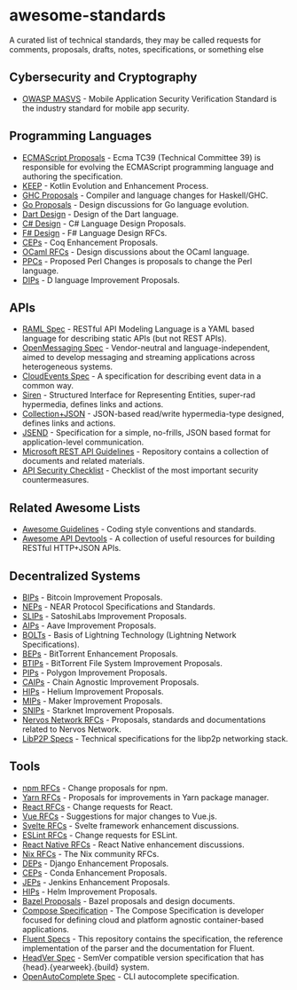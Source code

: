 # awesome-standards

A curated list of technical standards, they may be called requests for comments, proposals, drafts, notes, specifications, or something else

## Cybersecurity and Cryptography

- [OWASP MASVS](https://github.com/OWASP/owasp-masvs) - Mobile Application Security Verification Standard is the industry standard for mobile app security.

## Programming Languages

- [ECMAScript Proposals](https://github.com/tc39/proposals) - Ecma TC39 (Technical Committee 39) is responsible for evolving the ECMAScript programming language and authoring the specification.
- [KEEP](https://github.com/Kotlin/KEEP) - Kotlin Evolution and Enhancement Process.
- [GHC Proposals](https://github.com/ghc-proposals/ghc-proposals) - Compiler and language changes for Haskell/GHC.
- [Go Proposals](https://github.com/golang/proposal) - Design discussions for Go language evolution.
- [Dart Design](https://github.com/dart-lang/language) - Design of the Dart language.
- [C# Design](https://github.com/dotnet/csharplang) - C# Language Design Proposals.
- [F# Design](https://github.com/fsharp/fslang-design) - F# Language Design RFCs.
- [CEPs](https://github.com/coq/ceps) - Coq Enhancement Proposals.
- [OCaml RFCs](https://github.com/ocaml/RFCs) - Design discussions about the OCaml language.
- [PPCs](https://github.com/Perl/PPCs) - Proposed Perl Changes is proposals to change the Perl language.
- [DIPs](https://github.com/dlang/DIPs) - D language Improvement Proposals.

## APIs

- [RAML Spec](https://github.com/raml-org/raml-spec) - RESTful API Modeling Language is a YAML based language for describing static APIs (but not REST APIs).
- [OpenMessaging Spec](https://github.com/openmessaging/specification) - Vendor-neutral and language-independent, aimed to develop messaging and streaming applications across heterogeneous systems.
- [CloudEvents Spec](https://github.com/cloudevents/spec) - A specification for describing event data in a common way.
- [Siren](https://github.com/kevinswiber/siren) - Structured Interface for Representing Entities, super-rad hypermedia, defines links and actions.
- [Collection+JSON](https://github.com/collection-json/spec) - JSON-based read/write hypermedia-type designed, defines links and actions.
- [JSEND](https://github.com/omniti-labs/jsend) - Specification for a simple, no-frills, JSON based format for application-level communication.
- [Microsoft REST API Guidelines](https://github.com/Microsoft/api-guidelines) - Repository contains a collection of documents and related materials.
- [API Security Checklist](https://github.com/shieldfy/API-Security-Checklist) - Checklist of the most important security countermeasures.

## Related Awesome Lists

- [Awesome Guidelines](https://github.com/Kristories/awesome-guidelines) - Coding style conventions and standards.
- [Awesome API Devtools](https://github.com/yosriady/awesome-api-devtools) - A collection of useful resources for building RESTful HTTP+JSON APIs.

## Decentralized Systems

- [BIPs](https://github.com/bitcoin/bips) - Bitcoin Improvement Proposals.
- [NEPs](https://github.com/near/NEPs) - NEAR Protocol Specifications and Standards.
- [SLIPs](https://github.com/satoshilabs/slips) - SatoshiLabs Improvement Proposals.
- [AIPs](https://github.com/aave/aip) - Aave Improvement Proposals.
- [BOLTs](https://github.com/lightning/bolts) - Basis of Lightning Technology (Lightning Network Specifications).
- [BEPs](https://github.com/bittorrent/bittorrent.org) - BitTorrent Enhancement Proposals.
- [BTIPs](https://github.com/bittorrent/BTIPs) - BitTorrent File System Improvement Proposals.
- [PIPs](https://github.com/maticnetwork/Polygon-Improvement-Proposals) - Polygon Improvement Proposals.
- [CAIPs](https://github.com/ChainAgnostic/CAIPs) - Chain Agnostic Improvement Proposals.
- [HIPs](https://github.com/helium/HIP) - Helium Improvement Proposals.
- [MIPs](https://github.com/makerdao/mips) - Maker Improvement Proposals.
- [SNIPs](https://github.com/starknet-io/SNIPs) - Starknet Improvement Proposals.
- [Nervos Network RFCs](https://github.com/nervosnetwork/rfcs) - Proposals, standards and documentations related to Nervos Network.
- [LibP2P Specs](https://github.com/libp2p/specs) - Technical specifications for the libp2p networking stack.

## Tools

- [npm RFCs](https://github.com/npm/rfcs) - Change proposals for npm.
- [Yarn RFCs](https://github.com/yarnpkg/rfcs) - Proposals for improvements in Yarn package manager.
- [React RFCs](https://github.com/reactjs/rfcs) - Change requests for React.
- [Vue RFCs](https://github.com/vuejs/rfcs) - Suggestions for major changes to Vue.js.
- [Svelte RFCs](https://github.com/sveltejs/rfcs) - Svelte framework enhancement discussions.
- [ESLint RFCs](https://github.com/eslint/rfcs) - Change requests for ESLint.
- [React Native RFCs](https://github.com/react-native-community/discussions-and-proposals) - React Native enhancement discussions.
- [Nix RFCs](https://github.com/NixOS/rfcs) - The Nix community RFCs.
- [DEPs](https://github.com/django/deps) - Django Enhancement Proposals.
- [CEPs](https://github.com/conda/ceps) - Conda Enhancement Proposals.
- [JEPs](https://github.com/jenkinsci/jep) - Jenkins Enhancement Proposals.
- [HIPs](https://github.com/helm/community) - Helm Improvement Proposals.
- [Bazel Proposals](https://github.com/bazelbuild/proposals) - Bazel proposals and design documents.
- [Compose Specification](https://github.com/compose-spec/compose-spec) - The Compose Specification is developer focused for defining cloud and platform agnostic container-based applications.
- [Fluent Specs](https://github.com/projectfluent/fluent) - This repository contains the specification, the reference implementation of the parser and the documentation for Fluent.
- [HeadVer Spec](https://github.com/line/headver) - SemVer compatible version specification that has {head}.{yearweek}.{build} system.
- [OpenAutoComplete Spec](https://github.com/openautocomplete/openautocomplete) - CLI autocomplete specification.
